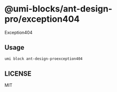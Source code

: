 # @umi-blocks/ant-design-pro/exception404

Exception404

## Usage

```sh
umi block ant-design-proexception404
```

## LICENSE

MIT
